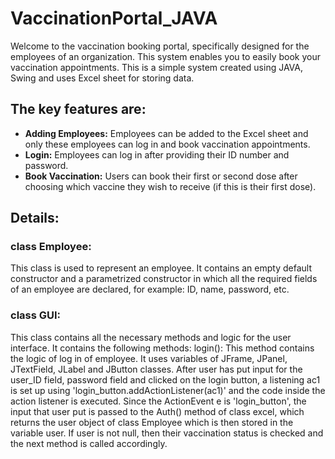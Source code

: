 # VaccinationPortal_JAVA

Welcome to the vaccination booking portal, specifically designed for the employees of an organization. This system enables you to easily book your vaccination appointments. This is a simple system created using JAVA, Swing and uses Excel sheet for storing data.

<h2>The key features are:</h2>    
<ul>
  <li><strong>Adding Employees:</strong> Employees can be added to the Excel sheet and only these employees can log in and book vaccination appointments.</li>
  <li><strong>Login:</strong> Employees can log in after providing their ID number and password.</li>
  <li><strong>Book Vaccination:</strong> Users can book their first or second dose after choosing which vaccine they wish to receive (if this is their first dose).</li>
</ul>

<h2>Details:</h2>
<h3>class Employee:</h3>
This class is used to represent an employee. It contains an empty default constructor and a parametrized constructor in which all the required fields of an employee are declared, for example: ID, name, password, etc.

<h3>class GUI:</h3>
This class contains all the necessary methods and logic for the user interface. It contains the following methods:
login(): This method contains the logic of log in of employee. It uses variables of JFrame, JPanel, JTextField, JLabel and JButton classes. After user has put input for the user_ID field, password field and clicked on the login button, a listening ac1 is set up using 'login_button.addActionListener(ac1)' and the code inside the action listener is executed. Since the ActionEvent e is 'login_button', the input that user put is passed to the Auth() method of class excel, which returns the user object of class Employee which is then stored in the variable user. If user is not null, then their vaccination status is checked and the next method is called accordingly.
